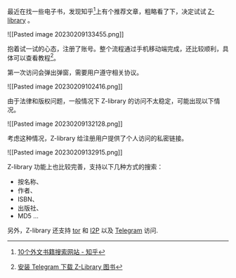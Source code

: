 最近在找一些电子书，发现知乎[^1]上有个推荐文章，粗略看了下，决定试试 [Z-library](https://singlelogin.me/) 。

![[Pasted image 20230209133455.png]]

抱着试一试的心态，注册了账号。整个流程通过手机移动端完成，还比较顺利，具体可以查看教程[^2]。

第一次访问会弹出弹窗，需要用户遵守相关协议。

![[Pasted image 20230209102416.png]]

由于法律和版权问题，一般情况下 Z-library 的访问不太稳定，可能出现以下情况。

![[Pasted image 20230209132128.png]]

考虑这种情况，Z-library 给注册用户提供了个人访问的私密链接。

![[Pasted image 20230209132915.png]]

Z-library 功能上也比较完善，支持以下几种方式的搜索：

- 按名称、
- 作者、
- ISBN、
- 出版社、
- MD5
...

另外，Z-library 还支持 [tor](https://www.torproject.org/) 和 [I2P](https://github.com/PurpleI2P/i2pdbrowser) 以及 [Telegram](https://telegram.org/) 访问.

[^1]: [10个外文书籍搜索网站 - 知乎](https://zhuanlan.zhihu.com/p/508022730)

[^2]: [安装 Telegram 下载 Z-Library 图书](https://sunine.notion.site/sunine/Telegram-Z-Library-0308659487ac45e78ec1fd2e02fcee6e)